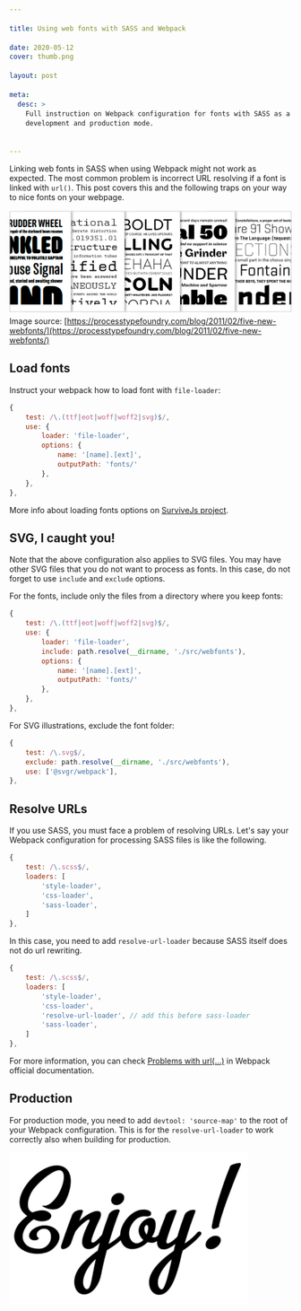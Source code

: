 ```yaml
---

title: Using web fonts with SASS and Webpack

date: 2020-05-12
cover: thumb.png

layout: post

meta:
  desc: >
    Full instruction on Webpack configuration for fonts with SASS as a CSS solution, for both
    development and production mode.


---
```


Linking web fonts in SASS when using Webpack might not work as expected. The most common problem is incorrect URL resolving if a font is linked with `url()`. This post covers this and the following traps on your way to nice fonts on your webpage.

<excerpt/>

<div class="small" markdown="1">

![](thumb.png)<br/>
Image source:
[https://processtypefoundry.com/blog/2011/02/five-new-webfonts/](https://processtypefoundry.com/blog/2011/02/five-new-webfonts/)

</div>


##  Load fonts

Instruct your webpack how to load font with `file-loader`:

```javascript
{
    test: /\.(ttf|eot|woff|woff2|svg)$/,
    use: {
        loader: 'file-loader',
        options: {
            name: '[name].[ext]',
            outputPath: 'fonts/'
        },
    },
},
```
More info about loading fonts options on [SurviveJs project](https://survivejs.com/webpack/loading/fonts/).

## SVG, I caught you!

Note that the above configuration also applies to SVG files. You may have other SVG files that you do not want to process as fonts. In this case, do not forget to use `include` and `exclude` options.

For the fonts, include only the files from a directory where you keep fonts:

```javascript
{
    test: /\.(ttf|eot|woff|woff2|svg)$/,
    use: {
        loader: 'file-loader',
        include: path.resolve(__dirname, './src/webfonts'),
        options: {
            name: '[name].[ext]',
            outputPath: 'fonts/'
        },
    },
},
```

For SVG illustrations, exclude the font folder:

```javascript
{
    test: /\.svg$/,
    exclude: path.resolve(__dirname, './src/webfonts'),
    use: ['@svgr/webpack'],
},
```

## Resolve URLs

If you use SASS, you must face a problem of resolving URLs. Let's say your Webpack configuration for processing SASS files is like the following.

```javascript
{
    test: /\.scss$/,
    loaders: [
        'style-loader',
        'css-loader',
        'sass-loader',
    ]
},
```

In this case, you need to add `resolve-url-loader` because SASS itself does not do url rewriting.

```javascript
{
    test: /\.scss$/,
    loaders: [
        'style-loader',
        'css-loader',
        'resolve-url-loader', // add this before sass-loader
        'sass-loader',
    ]
},
```

For more information, you can check [Problems with url(...)](https://webpack.js.org/loaders/sass-loader/#problems-with-url) in Webpack official documentation.

## Production

For production mode, you need to add `devtool: 'source-map'` to the root of your Webpack configuration. This is for the `resolve-url-loader` to work correctly also when building for production.

![](./enjoy.png)
